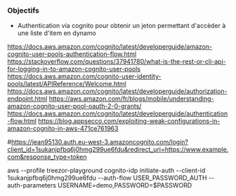 ### Objectifs
- Authentication via cognito pour obtenir un jeton permettant d'accèder à une liste d'item en dynamo

https://docs.aws.amazon.com/cognito/latest/developerguide/amazon-cognito-user-pools-authentication-flow.html
https://stackoverflow.com/questions/37941780/what-is-the-rest-or-cli-api-for-logging-in-to-amazon-cognito-user-pools
https://docs.aws.amazon.com/cognito-user-identity-pools/latest/APIReference/Welcome.html
https://docs.aws.amazon.com/cognito/latest/developerguide/authorization-endpoint.html
https://aws.amazon.com/fr/blogs/mobile/understanding-amazon-cognito-user-pool-oauth-2-0-grants/
https://docs.aws.amazon.com/cognito/latest/developerguide/authentication-flow.html
https://blog.appsecco.com/exploiting-weak-configurations-in-amazon-cognito-in-aws-471ce761963


#https://jean95130.auth.eu-west-3.amazoncognito.com/login?client_id=1sukanjpfbq6j0hmg299ue6fdu&redirect_uri=https://www.example.com&response_type=token

aws --profile treezor-playground cognito-idp initiate-auth --client-id 1sukanjpfbq6j0hmg299ue6fdu --auth-flow USER_PASSWORD_AUTH --auth-parameters USERNAME=demo,PASSWORD=$PASSWORD
